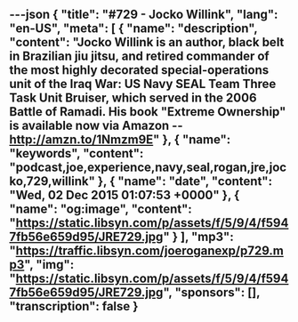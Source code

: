 ---json
{
  "title": "#729 - Jocko Willink",
  "lang": "en-US",
  "meta": [
    {
      "name": "description",
      "content": "Jocko Willink is an author, black belt in Brazilian jiu jitsu, and retired commander of the most highly decorated special-operations unit of the Iraq War: US Navy SEAL Team Three Task Unit Bruiser, which served in the 2006 Battle of Ramadi. His book \"Extreme Ownership\" is available now via Amazon -- http://amzn.to/1Nmzm9E"
    },
    {
      "name": "keywords",
      "content": "podcast,joe,experience,navy,seal,rogan,jre,jocko,729,willink"
    },
    {
      "name": "date",
      "content": "Wed, 02 Dec 2015 01:07:53 +0000"
    },
    {
      "name": "og:image",
      "content": "https://static.libsyn.com/p/assets/f/5/9/4/f5947fb56e659d95/JRE729.jpg"
    }
  ],
  "mp3": "https://traffic.libsyn.com/joeroganexp/p729.mp3",
  "img": "https://static.libsyn.com/p/assets/f/5/9/4/f5947fb56e659d95/JRE729.jpg",
  "sponsors": [],
  "transcription": false
}
---
<episode-header />

<timemark seconds="0" />

<transcribe-call-to-action />

<episode-footer />